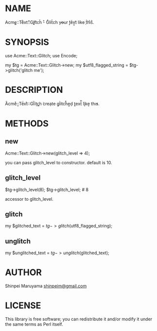 # NAME

Acme̳::͏Teͪxt::͌G̨l̼i̸t͑ch̆ -ͣ ̈́Ǵlit̒ch yo̶ur ́t͓e̾x͇t͂ like ̹t͗hiͨs̐.

# SYNOPSIS

 use Acme::Text::Glitch;
 use Encode;

 my $tg = Acme::Text::Glitch->new;
 my $utf8_flagged_string = $tg->glitch('glitch me');

# DESCRIPTION

Ȁcme̐::͔Të́xtͬ::Gl̏ĩțc̻h ̇creạte g͎l̀itch̊e͍ḍ ̧t̫ext̿ ̀l̨ike͎ thi̕s.

# METHODS

## new

 Acme::Text::Glitch->new(glitch_level => 4);

you can pass glitch_level to constructor. default is 10.

## glitch_level

 $tg->glitch_level(8);
 $tg->glitch_level; # 8

accessor to glitch_level.

## glitch

 my $glitched_text = $tg->glitch($utf8_flagged_string);

## unglitch

 my $unglitched_text = $tg->unglitch($glitched_text);

# AUTHOR

Shinpei Maruyama <shinpeim@gmail.com>

# LICENSE

This library is free software; you can redistribute it and/or modify
it under the same terms as Perl itself.